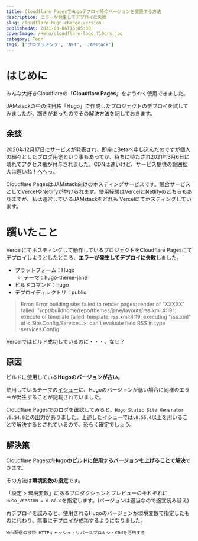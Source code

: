 ```yaml
---
title: Cloudflare PagesでHugoデプロイ時のバージョンを変更する方法
description: エラーが発生してデプロイに失敗
slug: cloudflare-hugo-change-version
publishedAt: 2021-03-06T18:05:00
coverImage: /Hero/cloudflare-logo_f10qrs.jpg
category: Tech
tags: ['プログラミング', 'NET', 'JAMstack']
---
```


# はじめに

みんな大好きCloudflareの「**Cloudflare Pages**」をようやく使用できました。

JAMstackの中の注目株「Hugo」で作成したプロジェクトのデプロイを試してみましたが、躓きがあったのでその解決方法を記しておきます。

## 余談

2020年12月17日にサービスが発表され、即座にBetaへ申し込んだのですが個人の細々としたブログ用途という事もあってか、待ちに待たされ2021年3月6日に晴れてアクセス権が付与されました。CDNは速いけど、サービス提供の範囲拡大は遅いね！へへっ。

Cloudflare PagesはJAMstack向けのホスティングサービスです。競合サービスとしてVercelやNetlifyが挙げられます。使用経験はVercelとNetlifyのどちらもありますが、私は運営しているJAMstackをどれも Vercelにてホスティングしています。

# 躓いたこと

Vercelにてホスティングして動作しているプロジェクトをCloudflare Pagesにてデプロイしようとしたところ、**エラーが発生してデプロイに失敗**しました。

- プラットフォーム：Hugo
  - テーマ：hugo-theme-jane
- ビルドコマンド：hugo
- デプロイディレクトリ：public

> Error: Error building site: failed to render pages: render of "XXXXX" failed: "/opt/buildhome/repo/themes/jane/layouts/rss.xml:4:19": execute of template failed: template: rss.xml:4:19: executing "rss.xml" at <.Site.Config.Service...>: can't evaluate field RSS in type services.Config

Vercelではビルド成功しているのに・・・、なぜ？

## 原因

ビルドに使用している**Hugoのバージョンが古い**。

使用しているテーマの[イシュー](https://github.com/xianmin/hugo-theme-jane/issues/188)に、Hugoのバージョンが低い場合に同様のエラーが発生することが記載されていました。

Cloudflare Pagesでのログを確認してみると、`Hugo Static Site Generator v0.54.0`との出力がありました。上述したイシューでは`v0.55.4`以上を用いることで解決するとされているので、恐らく確定でしょう。

## 解決策

Cloudflare Pagesが**Hugoのビルドに使用するバージョンを上げることで解決**できます。

その方法は**環境変数の指定**です。

「設定 > 環境変数」にあるプロダクションとプレビューのそれぞれに`HUGO_VERSION = 0.80.0`を指定します。(バージョンは適当なので適宜読み替え)

再デプロイを試みると、使用されるHugoのバージョンが環境変数で指定したものに代わり、無事にデプロイが成功するようになりました。

```amazon:4297119250
Web配信の技術―HTTPキャッシュ・リバースプロキシ・CDNを活用する
```
